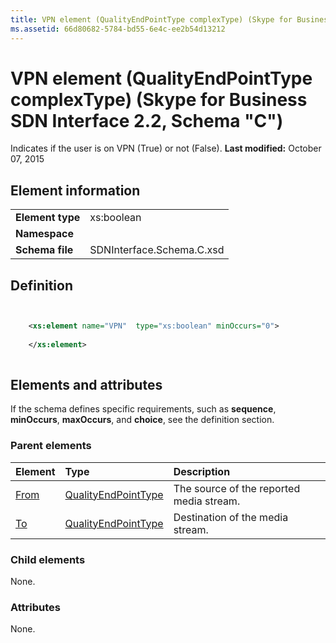 ```yaml
---
title: VPN element (QualityEndPointType complexType) (Skype for Business SDN Interface 2.2, Schema "C")
ms.assetid: 66d80682-5784-bd55-6e4c-ee2b54d13212
---
```



# VPN element (QualityEndPointType complexType) (Skype for Business SDN Interface 2.2, Schema "C")
Indicates if the user is on VPN (True) or not (False). 
 **Last modified:** October 07, 2015
  
    
    


## Element information


|||
|:-----|:-----|
|**Element type**|xs:boolean |
|**Namespace**||
|**Schema file**|SDNInterface.Schema.C.xsd |
   

## Definition


```XML


    <xs:element name="VPN"  type="xs:boolean" minOccurs="0">
    
    </xs:element>
  
```


## Elements and attributes

If the schema defines specific requirements, such as **sequence**, **minOccurs**, **maxOccurs**, and **choice**, see the definition section. 
  
    
    

### Parent elements



|**Element**|**Type**|**Description**|
|:-----|:-----|:-----|
| [From](from-element-qualitytype-complextype-1.md)| [QualityEndPointType](qualityendpointtype-complextype.md)|The source of the reported media stream. |
| [To](to-element-qualitytype-complextype-1.md)| [QualityEndPointType](qualityendpointtype-complextype.md)|Destination of the media stream. |
   

### Child elements

None. 
  
    
    

### Attributes

None. 
  
    
    

